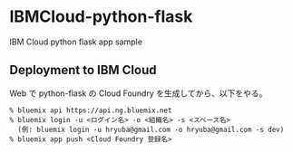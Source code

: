 # IBMCloud-python-flask

IBM Cloud python flask app sample


## Deployment to IBM Cloud

Web で python-flask の Cloud Foundry を生成してから、以下をやる。

    % bluemix api https://api.ng.bluemix.net
    % bluemix login -u <ログイン名> -o <組織名> -s <スペース名>
      (例: bluemix login -u hryuba@gmail.com -o hryuba@gmail.com -s dev)
    % bluemix app push <Cloud Foundry 登録名>

